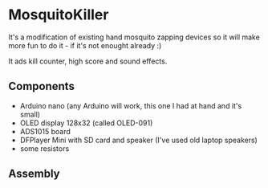 # MosquitoKiller

It's a modification of existing hand mosquito zapping devices so it will make more fun to do it - if it's not enought already :)

It ads kill counter, high score and sound effects.

## Components

* Arduino nano (any Arduino will work, this one I had at hand and it's small)
* OLED display 128x32 (called OLED-091)
* ADS1015 board
* DFPlayer Mini with SD card and speaker (I've used old laptop speakers)
* some resistors

## Assembly
